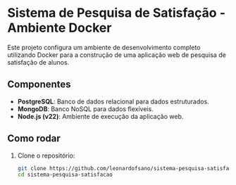 # Sistema de Pesquisa de Satisfação - Ambiente Docker

Este projeto configura um ambiente de desenvolvimento completo utilizando Docker para a construção de uma aplicação web de pesquisa de satisfação de alunos.

## Componentes

- **PostgreSQL**: Banco de dados relacional para dados estruturados.
- **MongoDB**: Banco NoSQL para dados flexíveis.
- **Node.js (v22)**: Ambiente de execução da aplicação web.

## Como rodar

1. Clone o repositório:
   ```bash
   git clone https://github.com/leonardofsano/sistema-pesquisa-satisfacao.git
   cd sistema-pesquisa-satisfacao